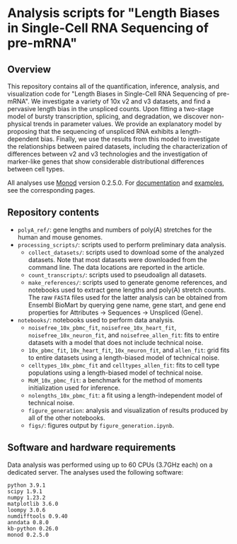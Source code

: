 # Analysis scripts for "Length Biases in Single-Cell RNA Sequencing of pre-mRNA"

## Overview

This repository contains all of the quantification, inference, analysis, and visualization code for "Length Biases in Single-Cell RNA Sequencing of pre-mRNA". We investigate a variety of 10x v2 and v3 datasets, and find a pervasive length bias in the unspliced counts. Upon fitting a two-stage model of bursty transcription, splicing, and degradation, we discover non-physical trends in parameter values. We provide an explanatory model by proposing that the sequencing of unspliced RNA exhibits a length-dependent bias. Finally, we use the results from this model to investigate the relationships between paired datasets, including the characterization of differences between v2 and v3 technologies and the investigation of marker-like genes that show considerable distributional differences between cell types.

All analyses use [Monod](https://github.com/pachterlab/monod) version 0.2.5.0. For [documentation](https://monod-examples.readthedocs.io/en/latest/) and [examples](https://github.com/pachterlab/monod_examples), see the corresponding pages.

## Repository contents 

* `polyA_ref/`: gene lengths and numbers of poly(A) stretches for the human and mouse genomes.
* `processing_scripts/`: scripts used to perform preliminary data analysis.
  * `collect_datasets/`: scripts used to download some of the analyzed datasets. Note that most datasets were downloaded from the command line. The data locations are reported in the article. 
  * `count_transcripts/`: scripts used to pseudoalign all datasets.
  * `make_references/`: scripts used to generate genome references, and notebooks used to extract gene lengths and poly(A) stretch counts. The raw `FASTA` files used for the latter analysis can be obtained from Ensembl BioMart by querying gene name, gene start, and gene end properties for Attributes -> Sequences -> Unspliced (Gene).
* `notebooks/`: notebooks used to perform data analysis.
  *  `noisefree_10x_pbmc_fit`, `noisefree_10x_heart_fit`, `noisefree_10x_neuron_fit`, and `noisefree_allen_fit`: fits to entire datasets with a model that does not include technical noise.
  *  `10x_pbmc_fit`, `10x_heart_fit`, `10x_neuron_fit`, and `allen_fit`: grid fits to entire datasets using a length-biased model of technical noise.
  *  `celltypes_10x_pbmc_fit` and `celltypes_allen_fit`: fits to cell type populations using a length-biased model of technical noise.
  *  `MoM_10x_pbmc_fit`: a benchmark for the method of moments initialization used for inference.
  *  `nolengths_10x_pbmc_fit`: a fit using a length-independent model of technical noise.
  *  `figure_generation`: analysis and visualization of results produced by all of the other notebooks.
  *  `figs/`: figures output by `figure_generation.ipynb`.

## Software and hardware requirements

Data analysis was performed using up to 60 CPUs (3.7GHz each) on a dedicated server. The analyses used the following software:

```
python 3.9.1
scipy 1.9.1
numpy 1.23.2
matplotlib 3.6.0
loompy 3.0.6
numdifftools 0.9.40
anndata 0.8.0
kb-python 0.26.0
monod 0.2.5.0
```
